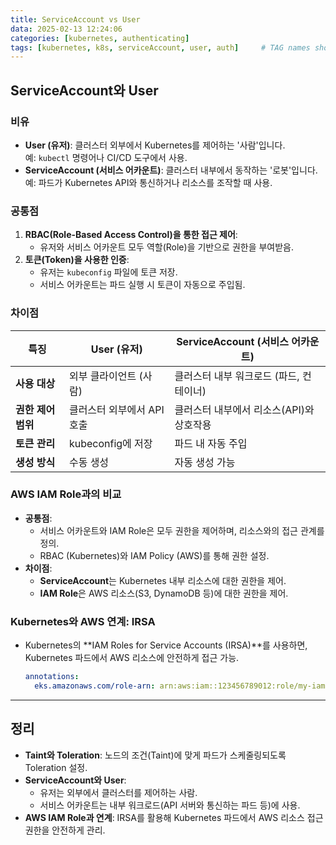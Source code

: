 ```yaml
---
title: ServiceAccount vs User
data: 2025-02-13 12:24:06
categories: [kubernetes, authenticating]
tags: [kubernetes, k8s, serviceAccount, user, auth]     # TAG names should always be lowercase
---
```

## ServiceAccount와 User

###  비유
- **User (유저)**: 클러스터 외부에서 Kubernetes를 제어하는 '사람'입니다.  
  예: `kubectl` 명령어나 CI/CD 도구에서 사용.
- **ServiceAccount (서비스 어카운트)**: 클러스터 내부에서 동작하는 '로봇'입니다.  
  예: 파드가 Kubernetes API와 통신하거나 리소스를 조작할 때 사용.

### 공통점
1. **RBAC(Role-Based Access Control)을 통한 접근 제어**:
   - 유저와 서비스 어카운트 모두 역할(Role)을 기반으로 권한을 부여받음.
2. **토큰(Token)을 사용한 인증**:
   - 유저는 `kubeconfig` 파일에 토큰 저장.
   - 서비스 어카운트는 파드 실행 시 토큰이 자동으로 주입됨.

### 차이점

| **특징**           | **User (유저)**            | **ServiceAccount (서비스 어카운트)**     |
| ------------------ | -------------------------- | ---------------------------------------- |
| **사용 대상**      | 외부 클라이언트 (사람)     | 클러스터 내부 워크로드 (파드, 컨테이너)  |
| **권한 제어 범위** | 클러스터 외부에서 API 호출 | 클러스터 내부에서 리소스(API)와 상호작용 |
| **토큰 관리**      | kubeconfig에 저장          | 파드 내 자동 주입                        |
| **생성 방식**      | 수동 생성                  | 자동 생성 가능                           |

### AWS IAM Role과의 비교
- **공통점**:
  - 서비스 어카운트와 IAM Role은 모두 권한을 제어하며, 리소스와의 접근 관계를 정의.
  - RBAC (Kubernetes)와 IAM Policy (AWS)를 통해 권한 설정.
- **차이점**:
  - **ServiceAccount**는 Kubernetes 내부 리소스에 대한 권한을 제어.
  - **IAM Role**은 AWS 리소스(S3, DynamoDB 등)에 대한 권한을 제어.

### Kubernetes와 AWS 연계: IRSA
- Kubernetes의 **IAM Roles for Service Accounts (IRSA)**를 사용하면, Kubernetes 파드에서 AWS 리소스에 안전하게 접근 가능.
  ```yaml
  annotations:
    eks.amazonaws.com/role-arn: arn:aws:iam::123456789012:role/my-iam-role
  ```

---

## 정리
- **Taint와 Toleration**: 노드의 조건(Taint)에 맞게 파드가 스케줄링되도록 Toleration 설정.
- **ServiceAccount와 User**: 
  - 유저는 외부에서 클러스터를 제어하는 사람.
  - 서비스 어카운트는 내부 워크로드(API 서버와 통신하는 파드 등)에 사용.
- **AWS IAM Role과 연계**: IRSA를 활용해 Kubernetes 파드에서 AWS 리소스 접근 권한을 안전하게 관리.
